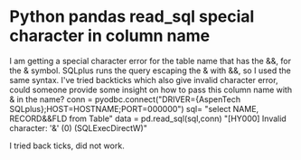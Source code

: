 
# Python pandas read_sql special character in column name

I am getting a special character error for the table name that has the &&, for the & symbol. SQLplus runs the query escaping the & with &&, so I used the same syntax.
I've tried backticks which also give invalid character error, could someone provide some insight on how to pass this column name with & in the name?
conn = pyodbc.connect("DRIVER={AspenTech SQLplus};HOST=HOSTNAME;PORT=000000")
sql= "select NAME, RECORD&&FLD from Table"
data = pd.read_sql(sql,conn)
"[HY000] Invalid character: '&' (0) (SQLExecDirectW)"

I tried back ticks, did not work.

        